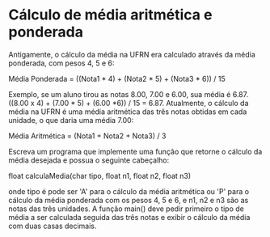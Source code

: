 # Cálculo de média aritmética e ponderada

Antigamente, o cálculo da média na UFRN era calculado através da média ponderada, com pesos 4, 5 e 6: 

Média Ponderada = ((Nota1 * 4) + (Nota2 * 5) + (Nota3 * 6)) / 15

Exemplo, se um aluno tirou as notas 8.00, 7.00 e 6.00, sua média é 6.87.((8.00 x 4) + (7.00 * 5) + (6.00 *6)) / 15 = 6.87.  Atualmente, o cálculo da média na UFRN é uma média aritmética das três notas obtidas em cada unidade, o que daria uma média 7.00:

​Média Aritmética = (Nota1 + Nota2 + Nota3) / 3​

Escreva um programa que implemente uma função que retorne o cálculo da média desejada e possua o seguinte cabeçalho:

float calculaMedia(char tipo, float n1, float n2, float n3)

onde tipo é pode ser 'A' para o cálculo da média aritmética ou 'P' para o cálculo da média ponderada com os pesos 4, 5 e 6, e n1, n2 e n3 são as notas das três unidades. A função main() deve pedir primeiro o tipo de média a ser calculada seguida das três notas e exibir o cálculo da média com duas casas decimais. 